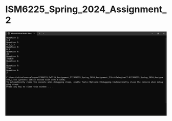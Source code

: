 # ISM6225_Spring_2024_Assignment_2

![Assignment 2 Output Screenshot](https://github.com/ShivaniSureshS/ISM6225_Fall24_Assignment_2/blob/main/Assignment2_OutputScreenshot.png)
